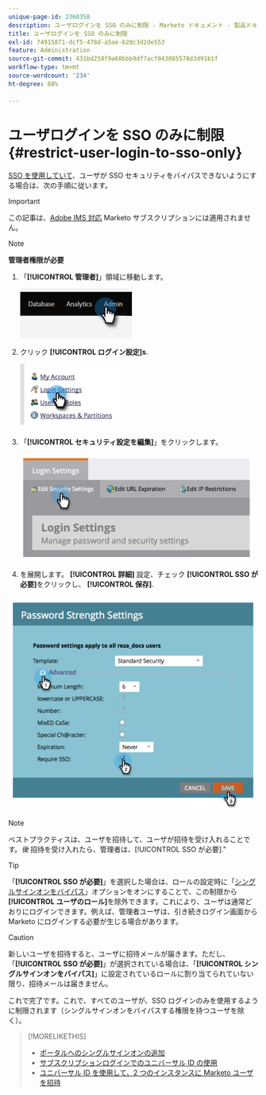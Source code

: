 ```yaml
---
unique-page-id: 2360358
description: ユーザログインを SSO のみに制限 - Marketo ドキュメント - 製品ドキュメント
title: ユーザログインを SSO のみに制限
exl-id: 74915871-dcf5-478d-a5ae-b20c3d2de553
feature: Administration
source-git-commit: 431bd258f9a68bbb9df7acf043085578d3d91b1f
workflow-type: tm+mt
source-wordcount: '234'
ht-degree: 88%

---
```


# ユーザログインを SSO のみに制限 {#restrict-user-login-to-sso-only}

[SSO を使用していて](/help/marketo/product-docs/administration/additional-integrations/add-single-sign-on-to-a-portal.md)、ユーザが SSO セキュリティをバイパスできないようにする場合は、次の手順に従います。

>[!IMPORTANT]
>
>この記事は、[Adobe IMS 対応](/help/marketo/product-docs/administration/marketo-with-adobe-identity/adobe-identity-management-overview.md) Marketo サブスクリプションには適用されません。

>[!NOTE]
>
>**管理者権限が必要**

1. 「**[!UICONTROL 管理者]**」領域に移動します。

   ![](assets/restrict-user-login-to-sso-only-1.png)

1. クリック **[!UICONTROL ログイン設定]s**.

   ![](assets/restrict-user-login-to-sso-only-2.png)

1. 「**[!UICONTROL セキュリティ設定を編集]**」をクリックします。

   ![](assets/restrict-user-login-to-sso-only-3.png)

1. を展開します。 **[!UICONTROL 詳細]** 設定、チェック **[!UICONTROL SSO が必要]**&#x200B;をクリックし、 **[!UICONTROL 保存]**.

![](assets/restrict-user-login-to-sso-only-4.png)

>[!NOTE]
>
>ベストプラクティスは、ユーザを招待して、ユーザが招待を受け入れることです。_後_ 招待を受け入れたら、管理者は、[!UICONTROL SSO が必要].&quot;

>[!TIP]
>
>「**[!UICONTROL SSO が必要]**」を選択した場合は、ロールの設定時に「[シングルサインオンをバイパス](/help/marketo/product-docs/administration/users-and-roles/create-delete-edit-and-change-a-user-role.md)」オプションをオンにすることで、この制限から&#x200B;**[!UICONTROL ユーザのロール]**&#x200B;を除外できます。これにより、ユーザは通常どおりにログインできます。例えば、管理者ユーザは、引き続きログイン画面から Marketo にログインする必要が生じる場合があります。

>[!CAUTION]
>
>新しいユーザを招待すると、ユーザに招待メールが届きます。ただし、「**[!UICONTROL SSO が必要]**」が選択されている場合は、「**[!UICONTROL シングルサインオンをバイパス]**」に設定されているロールに割り当てられていない限り、招待メールは届きません。

これで完了です。これで、すべてのユーザが、SSO ログインのみを使用するように制限されます（シングルサインオンをバイパスする権限を持つユーザを除く）。

>[!MORELIKETHIS]
>
>* [ポータルへのシングルサインオンの追加](/help/marketo/product-docs/administration/additional-integrations/add-single-sign-on-to-a-portal.md)
>* [サブスクリプションログインでのユニバーサル ID の使用](/help/marketo/product-docs/administration/settings/using-a-universal-id-for-subscription-login.md)
>* [ユニバーサル ID を使用して、2 つのインスタンスに Marketo ユーザを招待](https://nation.marketo.com/t5/Knowledgebase/Inviting-Marketo-Users-to-Two-Instances-with-Universal-ID-UID/ta-p/251122)
